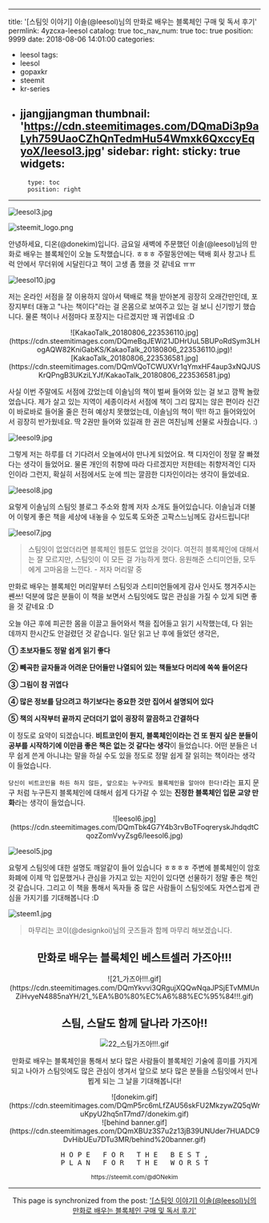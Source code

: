 
---
title: '[스팀잇 이야기] 이솔(@leesol)님의 만화로 배우는 블록체인 구매 및 독서 후기'
permlink: 4yzcxa-leesol
catalog: true
toc_nav_num: true
toc: true
position: 9999
date: 2018-08-06 14:01:00
categories:
- leesol
tags:
- leesol
- gopaxkr
- steemit
- kr-series
- jjangjjangman
thumbnail: 'https://cdn.steemitimages.com/DQmaDi3p9aLyh759UaoCZhQnTedmHu54Wmxk6QxccyEqyoX/leesol3.jpg'
sidebar:
    right:
        sticky: true
widgets:
    -
        type: toc
        position: right
---


![leesol3.jpg](https://cdn.steemitimages.com/DQmaDi3p9aLyh759UaoCZhQnTedmHu54Wmxk6QxccyEqyoX/leesol3.jpg)

![steemit_logo.png](https://cdn.steemitimages.com/DQmaZsenPDf5Qn5nJzDZNkVg1aCQUyXNwqwK1fk8qe4jhKa/steemit_logo.png)

안녕하세요, 디온(@donekim)입니다. 금요일 새벽에 주문했던 이솔(@leesol)님의 만화로 배우는 블록체인이 오늘 도착했습니다. ㅎㅎㅎ 주말동안에는 택배 회사 창고나 트럭 안에서 무더위에 시달린다고 책이 고생 좀 했을 것 같네요 ㅠㅠ 

![leesol10.jpg](https://cdn.steemitimages.com/DQmYJQMEKa2mcfbvLLLQ8UxszzmZBSSAekgeQvWkMQhUMKg/leesol10.jpg)

저는 온라인 서점을 잘 이용하지 않아서 택배로 책을 받아본게 굉장히 오래간만인데, 포장지부터 대놓고 "나는 책이다"라는 걸 온몸으로 보여주고 있는 걸 보니 신기방기 했습니다. 물론 책이나 서점마다 포장지는 다르겠지만 꽤 귀엽네요 :D


<center>![KakaoTalk_20180806_223536110.jpg](https://cdn.steemitimages.com/DQmeBqJEWi21JDHrUuL5BUPoRdSym3LHogAQW82KniGabKS/KakaoTalk_20180806_223536110.jpg)![KakaoTalk_20180806_223536581.jpg](https://cdn.steemitimages.com/DQmVQoTCWUXVr1qYmxHF4aup3xNQJUSKrQPngB3UKziLYJf/KakaoTalk_20180806_223536581.jpg)</center>

사실 이번 주말에도 서점에 갔었는데 이솔님의 책이 벌써 들어와 있는 걸 보고 깜짝 놀랐었습니다. 제가 살고 있는 지역이 세종이라서 서점에 책이 그리 많지는 않은 편이라 신간이 바로바로 들어올 줄은 전혀 예상치 못했었는데, 이솔님의 책이 딱!! 하고 들어와있어서 굉장히 반가웠네요. 딱 2권만 들어와 있길래 한 권은 여친님께 선물로 사줬습니다. :)

![leesol9.jpg](https://cdn.steemitimages.com/DQmTPBCCoYkaXNx8ftwF495UmFXdWLDubvBYXZoyoy1DkPM/leesol9.jpg)

그렇게 저는 하루를 더 기다려서 오늘에서야 만나게 되었어요. 책 디자인이 정말 잘 빠졌다는 생각이 들었어요. 물론 개인의 취향에 따라 다르겠지만 저한테는 취향저격인 디자인이라 그런지, 확실히 서점에서도 눈에 띄는 깔끔한 디자인이라는 생각이 들었네요.

![leesol8.jpg](https://cdn.steemitimages.com/DQme7x5NgYLZdajF8PwB4UXvSwVWHyt5VmG63enC7NHnawx/leesol8.jpg)

요렇게 이솔님의 스팀잇 블로그 주소와 함께 저자 소개도 들어있습니다. 이솔님과 더불어 이렇게 좋은 책을 세상에 내놓을 수 있도록 도와준 고팍스느님께도 감사드립니다! 

![leesol7.jpg](https://cdn.steemitimages.com/DQmdq1acGok6osXHghZ5J7uUEJY8b3wKCW261xd3gv8Z2zA/leesol7.jpg)


> 스팀잇이 없었더라면 블록체인 웹툰도 없었을 것이다. 여전히 블록체인에 대해서는 잘 모르지만, 스팀잇이 이 모든 걸 가능하게 했다. 응원해준 스티미언들, 모두에게 고마움을 느낀다. - 저자 머리말 중

만화로 배우는 블록체인 머리말부터 스팀잇과 스티미언들에게 감사 인사도 챙겨주시는 쏀쓰! 덕분에 많은 분들이 이 책을 보면서 스팀잇에도 많은 관심을 가질 수 있게 되면 좋을 것 같네요 :D



오늘 야근 후에 피곤한 몸을 이끌고 들어와서 책을 집어들고 읽기 시작했는데, 다 읽는 데까지 한시간도 안걸렸던 것 같습니다. 일단 읽고 난 후에 들었던 생각은,

**① 초보자들도 정말 쉽게 읽기 좋다**

**② 빼곡한 글자들과 어려운 단어들만 나열되어 있는 책들보다 머리에 쏙쏙 들어온다**

**③ 그림이 참 귀엽다**

**④ 많은 정보를 담으려고 하기보다는 중요한 것만 집어서 설명되어 있다**

**⑤ 책의 시작부터 끝까지 군더더기 없이 굉장히 깔끔하고 간결하다**

이 정도로 요약이 되겠습니다. **비트코인이 뭔지, 블록체인이라는 건 또 뭔지 싶은 분들이 공부를 시작하기에 이만큼 좋은 책은 없는 것 같다는 생각**이 들었습니다. 어떤 분들은 너무 쉽게 쓴게 아니냐는 말을 하실 수도 있을 정도로 정말 쉽게 잘 읽히는 책이라는 생각이 들었습니다. 

`당신이 비트코인을 하든 하지 않든, 앞으로는 누구라도 블록체인을 알아야 한다!`라는 표지 문구 처럼 누구든지 블록체인에 대해서 쉽게 다가갈 수 있는 **진정한 블록체인 입문 교양 만화**라는 생각이 들었습니다. 

<center>![leesol6.jpg](https://cdn.steemitimages.com/DQmTbk4G7Y4b3rvBoTFoqreryskJhdqdtCqozZomVvyZsg6/leesol6.jpg)</center>

![leesol5.jpg](https://cdn.steemitimages.com/DQmQCJZXhJhpeCm9Xf2oLv9EpUgYCEsSMLatP7q1yhSRMbG/leesol5.jpg)


요렇게 스팀잇에 대한 설명도 깨알같이 들어 있습니다 ㅎㅎㅎㅎ 주변에 블록체인이 암호화폐에 이제 막 입문했거나 관심을 가지고 있는 지인이 있다면 선물하기 정말 좋은 책인 것 같습니다. 그리고 이 책을 통해서 독자들 중 많은 사람들이 스팀잇에도 자연스럽게 관심을 가지기를 기대해봅니다 :D


![steem1.jpg](https://cdn.steemitimages.com/DQmadGwX54vUCCXRknJCVnXdnmW1g4x2yYCRy7b7awSTsx8/steem1.jpg)
> 마무리는 코이(@designkoi)님의 굿즈들과 함께 마무리 해보겠습니다.

<center>

## 만화로 배우는 블록체인 베스트셀러 가즈아!!!

<center>![21_가즈아!!!.gif](https://cdn.steemitimages.com/DQmYkvvi3QRgujXQQwNqaJPSjETvMMUnZiHvyeN4885naYH/21_%EA%B0%80%EC%A6%88%EC%95%84!!!.gif)


## 스팀, 스달도 함께 달나라 가즈아!!
![22_스팀가즈아!!!.gif](https://cdn.steemitimages.com/DQmUXFfzG46JbjN42NgWvVoVcXh956G9EshNKs4GSdZuB9h/22_%EC%8A%A4%ED%8C%80%EA%B0%80%EC%A6%88%EC%95%84!!!.gif)

</center>


만화로 배우는 블록체인을 통해서 보다 많은 사람들이 블록체인 기술에 흥미를 가지게 되고 나아가 스팀잇에도 많은 관심이 생겨서 앞으로 보다 많은 분들을 스팀잇에서 만나뵙게 되는 그 날을 기대해봅니다! 

<center>![donekim.gif](https://cdn.steemitimages.com/DQmP5rc6mLfZAU56skFU2MkzywZQ5qWruKpyU2hq5nT7md7/donekim.gif)</center>


<center>![behind banner.gif](https://cdn.steemitimages.com/DQmXBUz3S7u2z13jB39UNUder7HUADC9DvHibUEu7DTu3MR/behind%20banner.gif)


<center><pre> H O P E   F O R   T H E   B E S T , 
P L A N   F O R   T H E   W O R S T</pre>
<sub> https://steemit.com/@dONekim</sub></center>

- - -

This page is synchronized from the post: ['[스팀잇 이야기] 이솔(@leesol)님의 만화로 배우는 블록체인 구매 및 독서 후기'](https://steemit.com/@donekim/4yzcxa-leesol)

